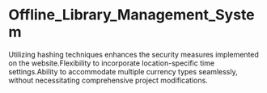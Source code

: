 # Offline_Library_Management_System
Utilizing hashing techniques enhances the security measures implemented on the website.Flexibility to incorporate location-specific time settings.Ability to accommodate multiple currency types seamlessly, without necessitating comprehensive project modifications.
